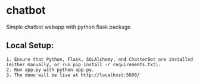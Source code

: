 # chatbot
Simple chatbot webapp with python flask package

## Local Setup:
    1. Ensure that Python, Flask, SQLAlchemy, and ChatterBot are installed (either manually, or run pip install -r requirements.txt).
    2. Run app.py with python app.py.
    3. The demo will be live at http://localhost:5000/
